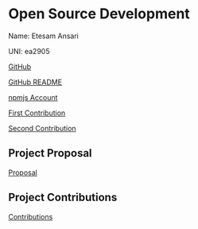 # Open Source Development

Name: Etesam Ansari

UNI: ea2905

[GitHub](https://github.com/etesam913)

[GitHub README](https://github.com/Etesam913/etesam913/blob/master/README.md)

[npmjs Account](https://www.npmjs.com/~etesam)

[First Contribution](https://github.com/pmndrs/jotai/pull/1810)

[Second Contribution](https://github.com/jotaijs/jotai-tutorial/pull/27)

## Project Proposal

[Proposal](../projects/javascript/custoplayer.md)

## Project Contributions

[Contributions](../projects/javascript/jotai.md)
